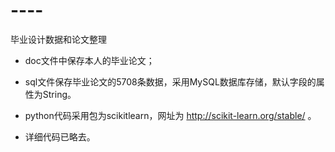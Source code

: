 # ----
毕业设计数据和论文整理

* doc文件中保存本人的毕业论文；

* sql文件保存毕业论文的5708条数据，采用MySQL数据库存储，默认字段的属性为String。

* python代码采用包为scikitlearn，网址为 http://scikit-learn.org/stable/ 。

* 详细代码已略去。
